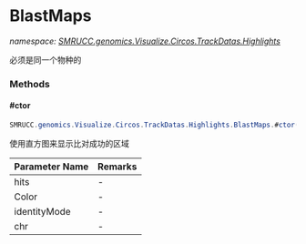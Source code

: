﻿# BlastMaps
_namespace: [SMRUCC.genomics.Visualize.Circos.TrackDatas.Highlights](./index.md)_

必须是同一个物种的



### Methods

#### #ctor
```csharp
SMRUCC.genomics.Visualize.Circos.TrackDatas.Highlights.BlastMaps.#ctor(SMRUCC.genomics.Interops.NCBI.Extensions.NCBIBlastResult.HitRecord[],System.String,SMRUCC.genomics.Visualize.Circos.TrackDatas.Highlights.IdentityColors,System.String)
```
使用直方图来显示比对成功的区域

|Parameter Name|Remarks|
|--------------|-------|
|hits|-|
|Color|-|
|identityMode|-|
|chr|-|



